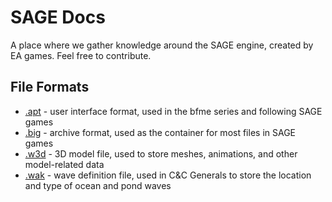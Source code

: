 # SAGE Docs

A place where we gather knowledge around the SAGE engine, created by EA games. Feel free to contribute.

## File Formats

* [.apt](file-formats/apt/) - user interface format, used in the bfme series and following SAGE games
* [.big](file-formats/big/) - archive format, used as the container for most files in SAGE games
* [.w3d](file-formats/w3d/) - 3D model file, used to store meshes, animations, and other model-related data
* [.wak](file-formats/wak/) - wave definition file, used in C&C Generals to store the location and type of ocean and pond waves